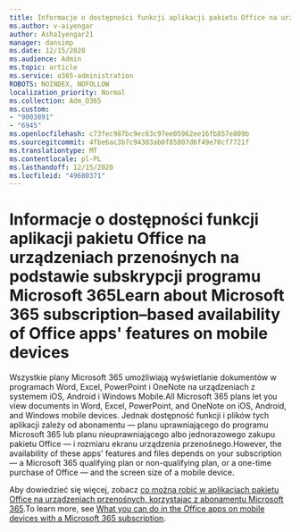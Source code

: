```yaml
---
title: Informacje o dostępności funkcji aplikacji pakietu Office na urządzeniach przenośnych na podstawie subskrypcji programu Microsoft 365
ms.author: v-aiyengar
author: AshaIyengar21
manager: dansimp
ms.date: 12/15/2020
ms.audience: Admin
ms.topic: article
ms.service: o365-administration
ROBOTS: NOINDEX, NOFOLLOW
localization_priority: Normal
ms.collection: Adm_O365
ms.custom:
- "9003891"
- "6945"
ms.openlocfilehash: c73fec987bc9ec63c97ee05962ee16fb857e809b
ms.sourcegitcommit: 4fbe6ac3b7c94303ab0f85807d6f49e70cf7721f
ms.translationtype: MT
ms.contentlocale: pl-PL
ms.lasthandoff: 12/15/2020
ms.locfileid: "49680371"
---
```

# <a name="learn-about-microsoft-365-subscriptionbased-availability-of-office-apps-features-on-mobile-devices"></a><span data-ttu-id="3723e-102">Informacje o dostępności funkcji aplikacji pakietu Office na urządzeniach przenośnych na podstawie subskrypcji programu Microsoft 365</span><span class="sxs-lookup"><span data-stu-id="3723e-102">Learn about Microsoft 365 subscription–based availability of Office apps' features on mobile devices</span></span>

<span data-ttu-id="3723e-103">Wszystkie plany Microsoft 365 umożliwiają wyświetlanie dokumentów w programach Word, Excel, PowerPoint i OneNote na urządzeniach z systemem iOS, Android i Windows Mobile.</span><span class="sxs-lookup"><span data-stu-id="3723e-103">All Microsoft 365 plans let you view documents in Word, Excel, PowerPoint, and OneNote on iOS, Android, and Windows mobile devices.</span></span> <span data-ttu-id="3723e-104">Jednak dostępność funkcji i plików tych aplikacji zależy od abonamentu — planu uprawniającego do programu Microsoft 365 lub planu nieuprawniającego albo jednorazowego zakupu pakietu Office — i rozmiaru ekranu urządzenia przenośnego.</span><span class="sxs-lookup"><span data-stu-id="3723e-104">However, the availability of these apps' features and files depends on your subscription — a Microsoft 365 qualifying plan or non-qualifying plan, or a one-time purchase of Office — and the screen size of a mobile device.</span></span>

<span data-ttu-id="3723e-105">Aby dowiedzieć się więcej, zobacz [co można robić w aplikacjach pakietu Office na urządzeniach przenośnych, korzystając z abonamentu Microsoft 365](https://go.microsoft.com/fwlink/?linkid=2135575).</span><span class="sxs-lookup"><span data-stu-id="3723e-105">To learn more, see [What you can do in the Office apps on mobile devices with a Microsoft 365 subscription](https://go.microsoft.com/fwlink/?linkid=2135575).</span></span> 